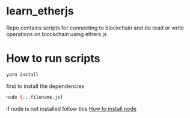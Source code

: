 # learn_etherjs

Repo contains scripts for connecting to blockchain and do read or write operations on blockchain using ethers.js 

# How to run scripts

```sh
yarn install 
```
first to install the dependencies
```sh
node (...filename.js)
```
if node is not installed follow this [How to install node](https://nodejs.org/en/download/)
